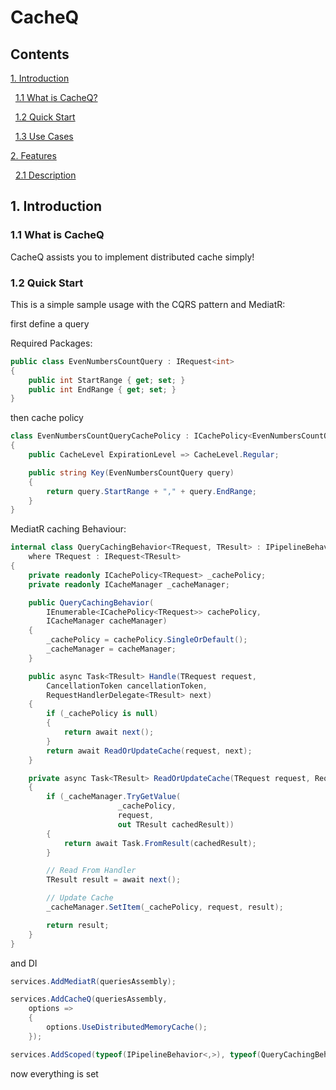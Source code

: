 # CacheQ

## Contents

[1. Introduction](#1-Introduction)

&nbsp;&nbsp;[1.1 What is CacheQ?](#11-what-is-cacheq)

&nbsp;&nbsp;[1.2 Quick Start](#12-purpose-of-this-repository)

&nbsp;&nbsp;[1.3 Use Cases](#12-out-of-scope)

[2. Features](#2-Domain)

&nbsp;&nbsp;[2.1 Description](#21-description)

## 1. Introduction

### 1.1 What is CacheQ

CacheQ assists you to implement distributed cache simply! 

### 1.2 Quick Start

This is a simple sample usage with the CQRS pattern and MediatR:

first define a query

Required Packages:

```csharp
public class EvenNumbersCountQuery : IRequest<int>
{
    public int StartRange { get; set; }
    public int EndRange { get; set; }
}
```

then cache policy
```csharp
class EvenNumbersCountQueryCachePolicy : ICachePolicy<EvenNumbersCountQuery>
{
    public CacheLevel ExpirationLevel => CacheLevel.Regular;

    public string Key(EvenNumbersCountQuery query)
    {
        return query.StartRange + "," + query.EndRange;
    }
}
```
    
MediatR caching Behaviour:

```csharp
internal class QueryCachingBehavior<TRequest, TResult> : IPipelineBehavior<TRequest, TResult> 
    where TRequest : IRequest<TResult>
{
    private readonly ICachePolicy<TRequest> _cachePolicy;
    private readonly ICacheManager _cacheManager;

    public QueryCachingBehavior(
        IEnumerable<ICachePolicy<TRequest>> cachePolicy,
        ICacheManager cacheManager)
    {
        _cachePolicy = cachePolicy.SingleOrDefault();
        _cacheManager = cacheManager;
    }

    public async Task<TResult> Handle(TRequest request, 
        CancellationToken cancellationToken, 
        RequestHandlerDelegate<TResult> next)
    {
        if (_cachePolicy is null)
        {
            return await next();
        }
        return await ReadOrUpdateCache(request, next);
    }

    private async Task<TResult> ReadOrUpdateCache(TRequest request, RequestHandlerDelegate<TResult> next)
    {
        if (_cacheManager.TryGetValue(
                        _cachePolicy,
                        request,
                        out TResult cachedResult))
        {
            return await Task.FromResult(cachedResult);
        }

        // Read From Handler
        TResult result = await next();

        // Update Cache
        _cacheManager.SetItem(_cachePolicy, request, result);

        return result;
    }
}
```

and DI

```csharp
services.AddMediatR(queriesAssembly);

services.AddCacheQ(queriesAssembly, 
    options =>
    {
        options.UseDistributedMemoryCache();
    });

services.AddScoped(typeof(IPipelineBehavior<,>), typeof(QueryCachingBehavior<,>));
```

now everything is set 
